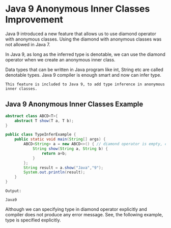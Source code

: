 # Java 9 Anonymous Inner Classes Improvement

Java 9 introduced a new feature that allows us to use diamond operator with anonymous classes. Using the diamond with anonymous classes was not allowed in Java 7.

In Java 9, as long as the inferred type is denotable, we can use the diamond operator when we create an anonymous inner class.

Data types that can be written in Java program like int, String etc are called denotable types. Java 9 compiler is enough smart and now can infer type.

```This feature is included to Java 9, to add type inference in anonymous inner classes.```

## Java 9 Anonymous Inner Classes Example

```java
abstract class ABCD<T>{  
    abstract T show(T a, T b);  
}

public class TypeInferExample {  
    public static void main(String[] args) {  
        ABCD<String> a = new ABCD<>() { // diamond operator is empty, compiler infer type  
            String show(String a, String b) {  
                return a+b;   
            }  
        };    
        String result = a.show("Java","9");  
        System.out.println(result);  
    }  
}  
```

```
Output: 

Java9
```

Although we can specifying type in diamond operator explicitly and compiler does not produce any error message. See, the following example, type is specified explicitly.